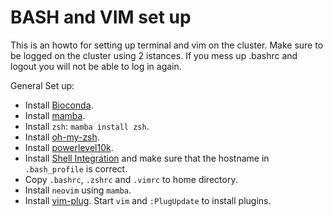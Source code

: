 # BASH and VIM set up

This is an howto for setting up terminal and vim on the cluster.
Make sure to be logged on the cluster using 2 istances. If you mess up .bashrc and logout you will not be able to log in again.

General Set up:



- Install [Bioconda](https://github.com/ohmybash/oh-my-bash).
- Install [mamba](https://github.com/mamba-org/mamba).
- Install `zsh`: `mamba install zsh`.
- Install [oh-my-zsh](https://ohmyz.sh/).
- Install [powerlevel10k](https://github.com/romkatv/powerlevel10k#oh-my-zsh).
- Install [Shell Integration](https://iterm2.com/documentation-shell-integration.html) and make sure that the hostname in `.bash_profile` is correct.
- Copy `.bashrc`, `.zshrc` and `.vimrc` to home directory.
- Install `neovim` using `mamba`.
- Install [vim-plug](https://github.com/junegunn/vim-plug).
Start `vim` and `:PlugUpdate` to install plugins.


